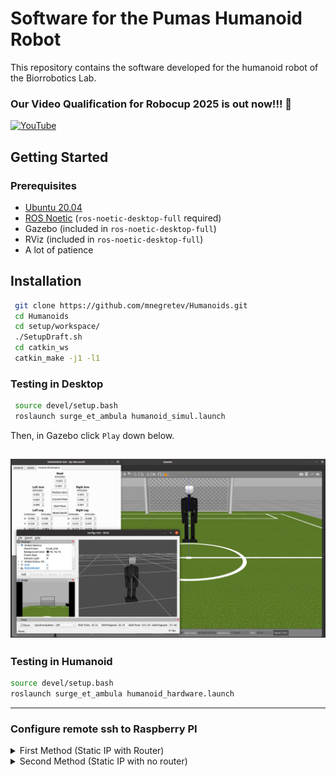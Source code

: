 # Software for the Pumas Humanoid Robot

This repository contains the software developed for the humanoid robot of the Biorrobotics Lab.

### Our Video Qualification for Robocup 2025 is out now!!! :rocket:
[![YouTube](http://i.ytimg.com/vi/X2F5HTAJ2lE/hqdefault.jpg)](https://www.youtube.com/watch?v=X2F5HTAJ2lE)
## Getting Started

### Prerequisites

* [Ubuntu 20.04](https://releases.ubuntu.com/focal/)
* [ROS Noetic](http://wiki.ros.org/noetic/Installation/Ubuntu) (`ros-noetic-desktop-full` required)
* Gazebo (included in `ros-noetic-desktop-full`)
* RViz (included in `ros-noetic-desktop-full`)
* A lot of patience

## Installation

```sh
 git clone https://github.com/mnegretev/Humanoids.git 
 cd Humanoids
 cd setup/workspace/
 ./SetupDraft.sh
 cd catkin_ws
 catkin_make -j1 -l1
```
### Testing in Desktop
```sh
 source devel/setup.bash
 roslaunch surge_et_ambula humanoid_simul.launch
```
Then, in Gazebo click `Play` down below.

![Humanoid photo](/Documentation/Images/launch_surge_desktop.png)
---
### Testing in Humanoid
```sh
source devel/setup.bash
roslaunch surge_et_ambula humanoid_hardware.launch
```
---
### Configure remote ssh to Raspberry PI

<details><summary>First Method (Static IP with Router)</summary>

To setup a static ip in the raspberry Ethernet port where you can connect to a router, run:
```sh
cd setup/raspberry/
sudo cp 01-static-ip.yaml /etc/netplan/01-static-ip.yaml
sudo netplan apply
```
The static IP is now set to `192.168.0.10`. You can now do `ssh humanoid@192.168.0.10` to connect with Ethernet cable directly to the humanoid.

</details>

<details><summary>Second Method (Static IP with no router)</summary>

If you want to connect directly to Raspberry Pi through Ethernet and share internet at the same time, go to `Settings -> Network -> Wired`, the open settings. In `IPv4` tab, select `Shared to other computers`

![Humanoid photo](/Documentation/Images/network_config.png)

```sh
cd setup/raspberry/
sudo cp 01-static-ip.yaml /etc/netplan/02-static-ip.yaml
sudo netplan apply
```
The static IP is now set to `10.42.0.2`. You can now do `ssh humanoid@10.42.0.2` to connect with Ethernet cable directly to the humanoid.

</details>